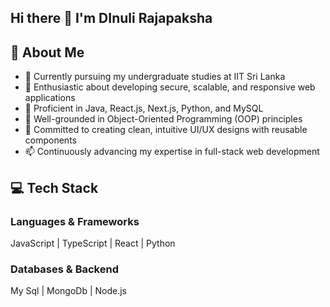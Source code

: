 ## Hi there 👋 I'm DInuli Rajapaksha


## 🎒 About Me

- 🔭 Currently pursuing my undergraduate studies at IIT Sri Lanka
- 🌱  Enthusiastic about developing secure, scalable, and responsive web applications
- 👯 Proficient in Java, React.js, Next.js, Python, and MySQL
- 🤔 Well-grounded in Object-Oriented Programming (OOP) principles
- 💬  Committed to creating clean, intuitive UI/UX designs with reusable components
- 📫 Continuously advancing my expertise in full-stack web development

## 💻 Tech Stack

### Languages & Frameworks

JavaScript | TypeScript | React | Python

### Databases & Backend

My Sql | MongoDb | Node.js


